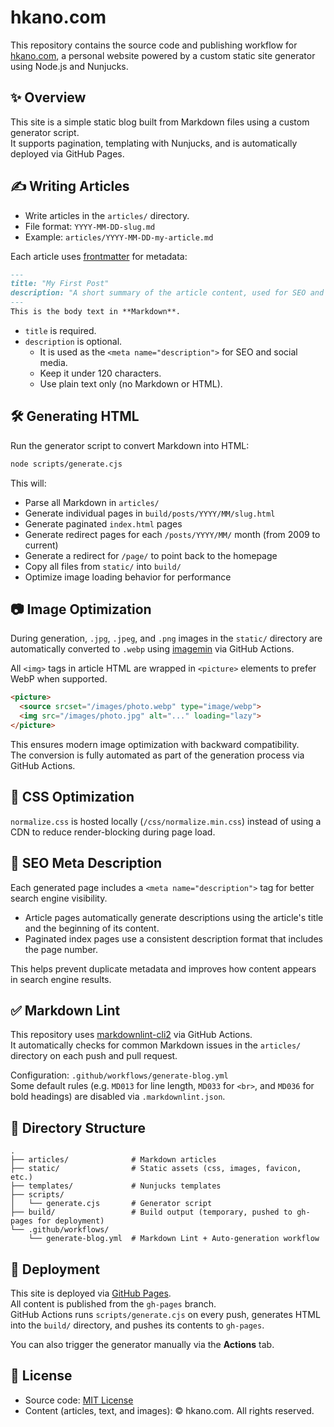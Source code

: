 # hkano.com

This repository contains the source code and publishing workflow for [hkano.com](https://hkano.com), a personal website powered by a custom static site generator using Node.js and Nunjucks.

## ✨ Overview

This site is a simple static blog built from Markdown files using a custom generator script.  
It supports pagination, templating with Nunjucks, and is automatically deployed via GitHub Pages.

## ✍️ Writing Articles

- Write articles in the `articles/` directory.
- File format: `YYYY-MM-DD-slug.md`
- Example: `articles/YYYY-MM-DD-my-article.md`

Each article uses [frontmatter](https://github.com/jonschlinkert/gray-matter) for metadata:

```markdown
---
title: "My First Post"
description: "A short summary of the article content, used for SEO and previews."
---
This is the body text in **Markdown**.
```

- `title` is required.
- `description` is optional.
  - It is used as the `<meta name="description">` for SEO and social media.
  - Keep it under 120 characters.
  - Use plain text only (no Markdown or HTML).

## 🛠️ Generating HTML

Run the generator script to convert Markdown into HTML:

```bash
node scripts/generate.cjs
```

This will:
- Parse all Markdown in `articles/`
- Generate individual pages in `build/posts/YYYY/MM/slug.html`
- Generate paginated `index.html` pages
- Generate redirect pages for each `/posts/YYYY/MM/` month (from 2009 to current)
- Generate a redirect for `/page/` to point back to the homepage
- Copy all files from `static/` into `build/`
- Optimize image loading behavior for performance

## 📷 Image Optimization

During generation, `.jpg`, `.jpeg`, and `.png` images in the `static/` directory are automatically converted to `.webp` using [imagemin](https://github.com/imagemin/imagemin) via GitHub Actions.

All `<img>` tags in article HTML are wrapped in `<picture>` elements to prefer WebP when supported.

```html
<picture>
  <source srcset="/images/photo.webp" type="image/webp">
  <img src="/images/photo.jpg" alt="..." loading="lazy">
</picture>
```

This ensures modern image optimization with backward compatibility.  
The conversion is fully automated as part of the generation process via GitHub Actions.

## 🎨 CSS Optimization

`normalize.css` is hosted locally (`/css/normalize.min.css`) instead of using a CDN to reduce render-blocking during page load.

## 🔖 SEO Meta Description

Each generated page includes a `<meta name="description">` tag for better search engine visibility.

- Article pages automatically generate descriptions using the article's title and the beginning of its content.
- Paginated index pages use a consistent description format that includes the page number.

This helps prevent duplicate metadata and improves how content appears in search engine results.

## ✅ Markdown Lint

This repository uses [markdownlint-cli2](https://github.com/DavidAnson/markdownlint-cli2) via GitHub Actions.  
It automatically checks for common Markdown issues in the `articles/` directory on each push and pull request.

Configuration: `.github/workflows/generate-blog.yml`  
Some default rules (e.g. `MD013` for line length, `MD033` for `<br>`, and `MD036` for bold headings) are disabled via `.markdownlint.json`.

## 🧩 Directory Structure

```
.
├── articles/              # Markdown articles
├── static/                # Static assets (css, images, favicon, etc.)
├── templates/             # Nunjucks templates
├── scripts/
│   └── generate.cjs       # Generator script
├── build/                 # Build output (temporary, pushed to gh-pages for deployment)
└── .github/workflows/
    └── generate-blog.yml  # Markdown Lint + Auto-generation workflow
```

## 🚀 Deployment

This site is deployed via [GitHub Pages](https://pages.github.com/).  
All content is published from the `gh-pages` branch.  
GitHub Actions runs `scripts/generate.cjs` on every push, generates HTML into the `build/` directory, and pushes its contents to `gh-pages`.

You can also trigger the generator manually via the **Actions** tab.

## 📄 License

- Source code: [MIT License](https://opensource.org/licenses/MIT)
- Content (articles, text, and images): © hkano.com. All rights reserved.
